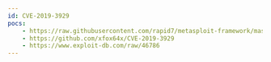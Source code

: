 ```yaml
---
id: CVE-2019-3929
pocs:
    - https://raw.githubusercontent.com/rapid7/metasploit-framework/master/modules/exploits/linux/http/wepresent_cmd_injection.rb
    - https://github.com/xfox64x/CVE-2019-3929
    - https://www.exploit-db.com/raw/46786
---
```

